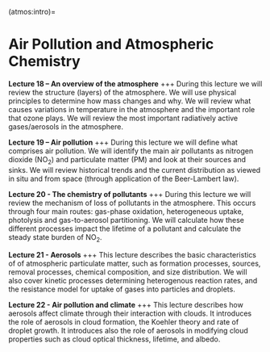 (atmos:intro)=
# Air Pollution and Atmospheric Chemistry

__Lecture 18 – An overview of the atmosphere__
+++
During this lecture we will review the structure (layers) of the atmosphere.
We will use physical principles to determine how mass changes and why.
We will review what causes variations in temperature in the atmosphere and the important role that ozone plays.
We will review the most important radiatively active gases/aerosols in the atmosphere.

__Lecture 19 – Air pollution__
+++
During this lecture we will define what comprises air pollution.
We will identify the main air pollutants as nitrogen dioxide ($\mathrm{NO_2}$) and particulate matter (PM) and look at their sources and sinks.
We will review historical trends and the current distribution as viewed in situ and from space (through application of the Beer-Lambert law).

__Lecture 20 - The chemistry of pollutants__
+++
During this lecture we will review the mechanism of loss of pollutants in the atmosphere.
This occurs through four main routes: gas-phase oxidation, heterogeneous uptake, photolysis and gas-to-aerosol partitioning.
We will calculate how these different processes impact the lifetime of a pollutant and calculate the steady state burden of $\mathrm{NO_2}$. 

__Lecture 21 - Aerosols__
+++
This lecture describes the basic characteristics of of atmospheric particulate matter, such as formation processes, sources, removal processes, chemical composition, and size distribution. We will also cover kinetic processes determining heterogenous reaction rates, and the resistance model for uptake of gases into particles and droplets.

__Lecture 22 - Air pollution and climate__
+++
This lecture describes how aerosols affect climate through their interaction with clouds. It introduces the role of aerosols in cloud formation, the Koehler theory and rate of droplet growth. It introduces also the role of aerosols in modifying cloud properties such as cloud optical thickness, lifetime, and albedo.

```{tableofcontents}
```
